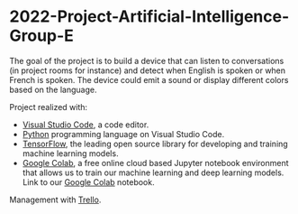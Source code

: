 # 2022-Project-Artificial-Intelligence-Group-E

The goal of the project is to build a device that can listen to conversations (in project rooms for instance) and detect when English is spoken or when French is spoken. The device could emit a sound or display different colors based on the language.

Project realized with:
- [Visual Studio Code](https://code.visualstudio.com/), a code editor.
- [Python](https://en.wikipedia.org/wiki/Python_(programming_language)) programming language on Visual Studio Code.
- [TensorFlow](https://www.tensorflow.org/), the leading open source library for developing and training machine learning models.
- [Google Colab](https://colab.research.google.com/?utm_source=scs-index), a free online cloud based Jupyter notebook environment that allows us to train our machine learning and deep learning models. Link to our [Google Colab](https://colab.research.google.com/drive/1AGPS3GyS9HJcMQ5R2TGQSomvVcMiNvNe?usp=sharing) notebook.

Management with [Trello](https://trello.com/b/qxVEFxP7/ai-algosup-language).